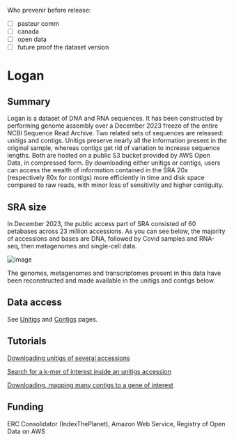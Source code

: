 Who prevenir before release:

- [ ] pasteur comm
- [ ] canada
- [ ] open data
- [ ] future proof the dataset version
      
# Logan

## Summary

Logan is a dataset of DNA and RNA sequences. It has been constructed by performing genome assembly over a December 2023 freeze of the entire NCBI Sequence Read Archive. Two related sets of sequences are released: unitigs and contigs. Unitigs preserve nearly all the information present in the original sample, whereas contigs get rid of variation to increase sequence lengths. Both are hosted on a public S3 bucket provided by AWS Open Data, in compressed form. By downloading either unitigs or contigs, users can access the wealth of information contained in the SRA 20x (respectively 80x for contigs) more efficiently in time and disk space compared to raw reads, with minor loss of sensitivity and higher contiguity.

## SRA size

In December 2023, the public access part of SRA consisted of 60 petabases across 23 million accessions. As you can see below, the majority of accessions and bases are DNA, followed by Covid samples and RNA-seq, then metagenomes and single-cell data.

![image](https://github.com/IndexThePlanet/Logan/assets/1218301/3b76ced7-ed01-4842-83f0-d897c0cf7d55)

The genomes, metagenomes and transcriptomes present in this data have been reconstructed and made available in the unitigs and contigs below.

## Data access

See [Unitigs](Unitigs.md) and [Contigs](Contigs.md) pages.

## Tutorials

[Downloading unitigs of several accessions](Accessions.md)

[Search for a k-mer of interest inside an unitigs accession](Kmer_search.md)

[Downloading, mapping many contigs to a gene of interest](Chickens.md)

## Funding

ERC Consolidator (IndexThePlanet), Amazon Web Service, Registry of Open Data on AWS
